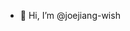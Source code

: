 - 👋 Hi, I’m @joejiang-wish
<!---
joejiang-wish/joejiang-wish is a ✨ special ✨ repository because its `README.md` (this file) appears on your GitHub profile.
You can click the Preview link to take a look at your changes.
--->

